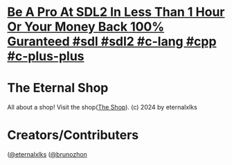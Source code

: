 # [Be A Pro At SDL2 In Less Than 1 Hour Or Your Money Back 100% Guranteed #sdl #sdl2 #c-lang #cpp #c-plus-plus](https://github.com/The-EternalShop/learn-sdl2-in-1-hour-easy)

# The Eternal Shop

All about a shop! Visit the shop([The Shop](https://eternalxlks.github.io//EternalShop/)).
(c) 2024 by eternalxlks 

# Creators/Contributers
([@eternalxlks](https://github.com/eternalxlks)
([@brunozhon](https://github.com/brunozhon)

